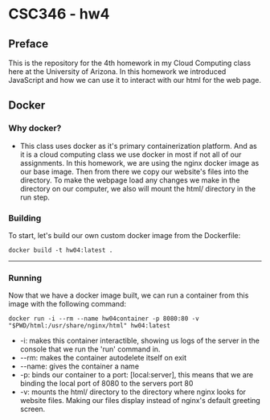 # CSC346 - hw4

## Preface
This is the repository for the 4th homework in my Cloud Computing class here at the University of Arizona. In this homework we introduced JavaScript and how we can use it to interact with our html for the web page.

## Docker
### Why docker?
- This class uses docker as it's primary containerization platform. And as it is a cloud computing class we use docker in most if not all of our assignments. In this homework, we are using the nginx docker image as our base image. Then from there we copy our website's files into the directory. To make the webpage load any changes we make in the directory on our computer, we also will mount the html/ directory in the run step.

### Building
To start, let's build our own custom docker image from the Dockerfile:
    
    docker build -t hw04:latest .

---
### Running
Now that we have a docker image built, we can run a container from this image with the following command:

    docker run -i --rm --name hw04container -p 8080:80 -v "$PWD/html:/usr/share/nginx/html" hw04:latest


- -i: makes this container interactible, showing us logs of the server in the console that we run the 'run' command in.
- --rm: makes the container autodelete itself on exit
- --name: gives the container a name
- -p: binds our container to a port: [local:server], this means that we are binding the local port of 8080 to the servers port 80
- -v: mounts the html/ directory to the directory where nginx looks for website files. Making our files display instead of nginx's default greeting screen.


